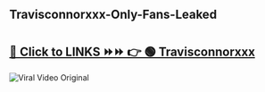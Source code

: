 
 ## Travisconnorxxx-Only-Fans-Leaked

# <h2><a href="https://clipsfans.com/Travisconnorxxx&ref=git">🔗 Click to LINKS ⏩⏩ 👉 🟢 Travisconnorxxx </a></h2>

<a href="https://clipsfans.com/Travisconnorxxx&ref=git" rel="nofollow" data-target="animated-image.originalLink"><img src="https://i.ibb.co.com/xMMVF88/686577567.gif" alt="Viral Video Original" style="max-width: 100%; display: inline-block;" data-target="animated-image.originalImage"></a>
